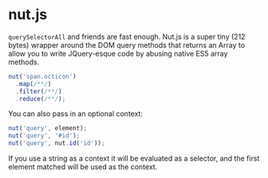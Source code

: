 # nut.js

`querySelectorAll` and friends are fast enough. Nut.js is a
super tiny (212 bytes) wrapper around the DOM query methods
that returns an Array to allow you to write JQuery-esque code
by abusing native ES5 array methods.

```js
nut('span.octicon')
  .map(/**/)
  .filter(/**/)
  .reduce(/**/);
```

You can also pass in an optional context:

```js
nut('query', element);
nut('query', '#id');
nut('query', nut.id('id'));
```

If you use a string as a context it will be evaluated as
a selector, and the first element matched will be used as
the context.
